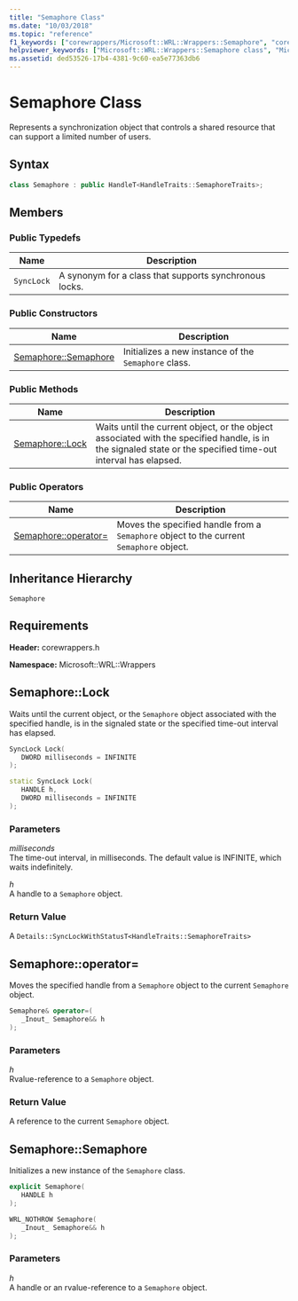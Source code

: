 ```yaml
---
title: "Semaphore Class"
ms.date: "10/03/2018"
ms.topic: "reference"
f1_keywords: ["corewrappers/Microsoft::WRL::Wrappers::Semaphore", "corewrappers/Microsoft::WRL::Wrappers::Semaphore::Lock", "corewrappers/Microsoft::WRL::Wrappers::Semaphore::operator=", "corewrappers/Microsoft::WRL::Wrappers::Semaphore::Semaphore"]
helpviewer_keywords: ["Microsoft::WRL::Wrappers::Semaphore class", "Microsoft::WRL::Wrappers::Semaphore::Lock method", "Microsoft::WRL::Wrappers::Semaphore::operator= operator", "Microsoft::WRL::Wrappers::Semaphore::Semaphore, constructor"]
ms.assetid: ded53526-17b4-4381-9c60-ea5e77363db6
---
```

# Semaphore Class

Represents a synchronization object that controls a shared resource that can support a limited number of users.

## Syntax

```cpp
class Semaphore : public HandleT<HandleTraits::SemaphoreTraits>;
```

## Members

### Public Typedefs

Name       | Description
---------- | ------------------------------------------------------
`SyncLock` | A synonym for a class that supports synchronous locks.

### Public Constructors

Name                               | Description
---------------------------------- | ----------------------------------------------------
[Semaphore::Semaphore](#semaphore) | Initializes a new instance of the `Semaphore` class.

### Public Methods

Name                     | Description
------------------------ | ------------------------------------------------------------------------------------------------------------------------------------------------------------
[Semaphore::Lock](#lock) | Waits until the current object, or the object associated with the specified handle, is in the signaled state or the specified time-out interval has elapsed.

### Public Operators

Name                                     | Description
---------------------------------------- | ---------------------------------------------------------------------------------------
[Semaphore::operator=](#operator-assign) | Moves the specified handle from a `Semaphore` object to the current `Semaphore` object.

## Inheritance Hierarchy

`Semaphore`

## Requirements

**Header:** corewrappers.h

**Namespace:** Microsoft::WRL::Wrappers

## <a name="lock"></a>Semaphore::Lock

Waits until the current object, or the `Semaphore` object associated with the specified handle, is in the signaled state or the specified time-out interval has elapsed.

```cpp
SyncLock Lock(
   DWORD milliseconds = INFINITE
);

static SyncLock Lock(
   HANDLE h,
   DWORD milliseconds = INFINITE
);
```

### Parameters

*milliseconds*<br/>
The time-out interval, in milliseconds. The default value is INFINITE, which waits indefinitely.

*h*<br/>
A handle to a `Semaphore` object.

### Return Value

A `Details::SyncLockWithStatusT<HandleTraits::SemaphoreTraits>`

## <a name="operator-assign"></a>Semaphore::operator=

Moves the specified handle from a `Semaphore` object to the current `Semaphore` object.

```cpp
Semaphore& operator=(
   _Inout_ Semaphore&& h
);
```

### Parameters

*h*<br/>
Rvalue-reference to a `Semaphore` object.

### Return Value

A reference to the current `Semaphore` object.

## <a name="semaphore"></a>Semaphore::Semaphore

Initializes a new instance of the `Semaphore` class.

```cpp
explicit Semaphore(
   HANDLE h
);

WRL_NOTHROW Semaphore(
   _Inout_ Semaphore&& h
);
```

### Parameters

*h*<br/>
A handle or an rvalue-reference to a `Semaphore` object.
